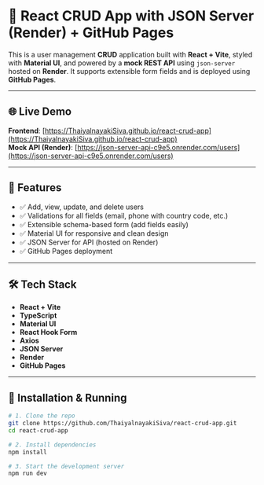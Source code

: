 # 👥 React CRUD App with JSON Server (Render) + GitHub Pages

This is a user management **CRUD** application built with **React + Vite**, styled with **Material UI**, and powered by a **mock REST API** using `json-server` hosted on **Render**. It supports extensible form fields and is deployed using **GitHub Pages**.

---

## 🌐 Live Demo

**Frontend**: [https://ThaiyalnayakiSiva.github.io/react-crud-app](https://ThaiyalnayakiSiva.github.io/react-crud-app)  
**Mock API (Render)**: [https://json-server-api-c9e5.onrender.com/users](https://json-server-api-c9e5.onrender.com/users)

---

## 🔧 Features

- ✅ Add, view, update, and delete users
- ✅ Validations for all fields (email, phone with country code, etc.)
- ✅ Extensible schema-based form (add fields easily)
- ✅ Material UI for responsive and clean design
- ✅ JSON Server for API (hosted on Render)
- ✅ GitHub Pages deployment

---

## 🛠 Tech Stack

- **React + Vite**
- **TypeScript**
- **Material UI**
- **React Hook Form**
- **Axios**
- **JSON Server**
- **Render**
- **GitHub Pages**

---

## 🚀 Installation & Running

```bash
# 1. Clone the repo
git clone https://github.com/ThaiyalnayakiSiva/react-crud-app.git
cd react-crud-app

# 2. Install dependencies
npm install

# 3. Start the development server
npm run dev
